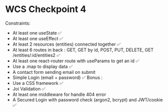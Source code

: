 # WCS Checkpoint 4

Constraints:
- At least one useState ✅
- At least one useEffect ✅
- At least 2 resources (entities) connected together ✅
- At least 6 routes in back : GET, GET by id, POST, PUT, DELETE, GET /entities/:id/entities2 ✅
- At least one react-router route with useParams to get an id ✅
- Use a .map to display data ✅
- A contact form sending email on submit
- Simple Login (email + password) ✅
Bonus : 
- Use a CSS framework ✅
- Joi Validation ✅
- At least one middleware for handle 404 error
- A Secured Login with password check (argon2, bcrypt) and JWT/cookie ✅